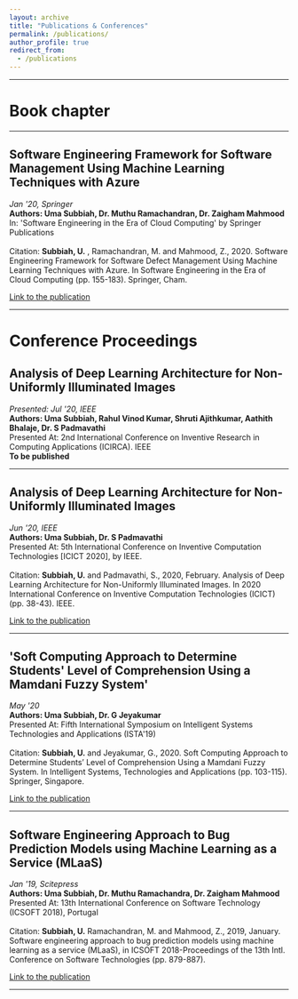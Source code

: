 ```yaml
---
layout: archive
title: "Publications & Conferences"
permalink: /publications/
author_profile: true
redirect_from:
  - /publications
---
```

<hr>

# Book chapter
<hr>

## Software Engineering Framework for Software Management Using Machine Learning Techniques with Azure
  _Jan '20, Springer_
  <br>
 **Authors: Uma Subbiah, Dr. Muthu Ramachandran, Dr. Zaigham Mahmood**
 <br>
 In: 'Software Engineering in the Era of Cloud Computing' by Springer Publications
 <br>
 <br>
Citation: **Subbiah, U.** , Ramachandran, M. and Mahmood, Z., 2020. Software Engineering Framework for Software Defect Management Using Machine Learning Techniques with Azure. In Software Engineering in the Era of Cloud Computing (pp. 155-183). Springer, Cham.

[Link to the publication](https://www.springer.com/gp/book/9783030336233)

<hr>

# Conference Proceedings

## Analysis of Deep Learning Architecture for Non- Uniformly Illuminated Images
_Presented: Jul '20, IEEE_
<br>
**Authors: Uma Subbiah, Rahul Vinod Kumar, Shruti Ajithkumar, Aathith Bhalaje, Dr. S Padmavathi**
<br>
Presented At: 2nd International Conference on Inventive Research in Computing Applications (ICIRCA). IEEE
<br>
**To be published**

<hr>

## Analysis of Deep Learning Architecture for Non- Uniformly Illuminated Images
_Jun '20, IEEE_
<br>
**Authors: Uma Subbiah, Dr. S Padmavathi**
<br>
Presented At: 5th International Conference on Inventive Computation Technologies [ICICT 2020], by IEEE.
<br>
<br>
Citation: **Subbiah, U.** and Padmavathi, S., 2020, February. Analysis of Deep Learning Architecture for Non-Uniformly Illuminated Images. In 2020 International Conference on Inventive Computation Technologies (ICICT) (pp. 38-43). IEEE.

[Link to the publication](https://ieeexplore.ieee.org/abstract/document/9112434)

<hr>

## 'Soft Computing Approach to Determine Students' Level of Comprehension Using a Mamdani Fuzzy System'
_May '20_
<br>
**Authors: Uma Subbiah, Dr. G Jeyakumar**
<br>
Presented At: Fifth International Symposium on Intelligent Systems Technologies and Applications (ISTA'19)
<br>
<br>
Citation: **Subbiah, U.** and Jeyakumar, G., 2020. Soft Computing Approach to Determine Students’ Level of Comprehension Using a Mamdani Fuzzy System. In Intelligent Systems, Technologies and Applications (pp. 103-115). Springer, Singapore.

[Link to the publication](https://link.springer.com/chapter/10.1007/978-981-15-3914-5_9)

<hr>

## Software Engineering Approach to Bug Prediction Models using Machine Learning as a Service (MLaaS)
_Jan '19, Scitepress_
<br>
**Authors: Uma Subbiah, Dr. Muthu Ramachandra, Dr. Zaigham Mahmood**
<br>
Presented At: 13th International Conference on Software Technology (ICSOFT 2018), Portugal
<br>
<br>
Citation: **Subbiah, U.** Ramachandran, M. and Mahmood, Z., 2019, January. Software engineering approach to bug prediction models using machine learning as a service (MLaaS), in ICSOFT 2018-Proceedings of the 13th Intl. Conference on Software Technologies (pp. 879-887).

[Link to the publication](https://www.scitepress.org/Papers/2018/69263/index.html)

<hr>
